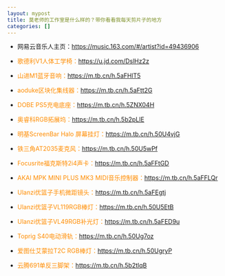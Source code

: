 ```yaml
---
layout: mypost
title: 莫老师的工作室是什么样的？带你看看我每天剪片子的地方
categories: []
---
```


- 网易云音乐人主页：<https://music.163.com/#/artist?id=49436906>

- <font color="#FF8C00">歌德利V1人体工学椅：</font><https://u.jd.com/DslHz2z>

- <font color="#FF8C00">山进M1蓝牙音响：</font><https://m.tb.cn/h.5aFHlT5>

- <font color="#FF8C00">aoduke区块化集线器：</font><https://m.tb.cn/h.5aFtt2G>

- <font color="#FF8C00">DOBE PS5充电底座：</font><https://m.tb.cn/h.5ZNX04H>

- <font color="#FF8C00">奥睿科RGB拓展坞：</font><https://m.tb.cn/h.5b2pLlE>

- <font color="#FF8C00">明基ScreenBar Halo 屏幕挂灯：</font><https://m.tb.cn/h.50U4vjG>

- <font color="#FF8C00">铁三角AT2035麦克风：</font><https://m.tb.cn/h.50U5wPf>

- <font color="#FF8C00">Focusrite福克斯特2i4声卡：</font><https://m.tb.cn/h.5aFFtGD>

- <font color="#FF8C00">AKAI MPK MINI PLUS MK3 MIDI音乐控制器：</font><https://m.tb.cn/h.5aFFLQr>

- <font color="#FF8C00">Ulanzi优篮子手机微距镜头：</font><https://m.tb.cn/h.5aFEgtj>

- <font color="#FF8C00">Ulanzi优篮子VL119RGB棒灯：</font><https://m.tb.cn/h.50U5EtB>

- <font color="#FF8C00">Ulanzi优篮子VL49RGB补光灯：</font><https://m.tb.cn/h.5aFED9u>

- <font color="#FF8C00">Toprig S40电动滑轨：</font><https://m.tb.cn/h.50Ug7oz>

- <font color="#FF8C00">爱图仕艾蒙拉T2C RGB棒灯：</font><https://m.tb.cn/h.50UgryP>

- <font color="#FF8C00">云腾691单反三脚架：</font><https://m.tb.cn/h.5b2tlqB>